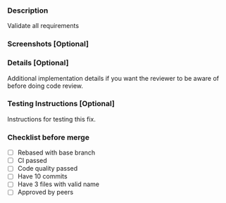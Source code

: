 
### Description
Validate all requirements

### Screenshots [Optional]

### Details [Optional]
Additional implementation details if you want the reviewer to be aware of before doing code review.

### Testing Instructions [Optional]
Instructions for testing this fix.

### Checklist before merge
- [ ] Rebased with base branch
- [ ] CI passed
- [ ] Code quality passed
- [ ] Have 10 commits
- [ ] Have 3 files with valid name
- [ ] Approved by peers
